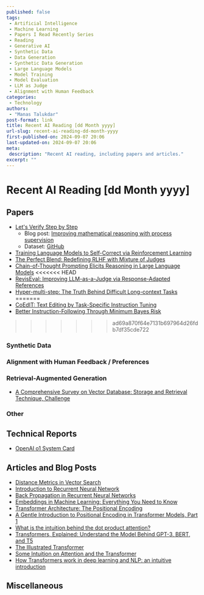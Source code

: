 ```yaml
---
published: false
tags:
 - Artificial Intelligence
 - Machine Learning
 - Papers I Read Recently Series
 - Reading
 - Generative AI
 - Synthetic Data
 - Data Generation
 - Synthetic Data Generation
 - Large Language Models
 - Model Training
 - Model Evaluation
 - LLM as Judge
 - Alignment with Human Feedback
categories:
 - Technology
authors:
 - "Manas Talukdar"
post-format: link
title: Recent AI Reading [dd Month yyyy]
url-slug: recent-ai-reading-dd-month-yyyy
first-published-on: 2024-09-07 20:06
last-updated-on: 2024-09-07 20:06
meta:
 description: "Recent AI reading, including papers and articles."
excerpt: ""
---
```


# Recent AI Reading [dd Month yyyy]

## Papers

- [Let's Verify Step by Step](https://arxiv.org/abs/2305.20050)
  - Blog post: [Improving mathematical reasoning with process supervision](https://openai.com/index/improving-mathematical-reasoning-with-process-supervision/)
  - Dataset: [GitHub](https://github.com/openai/prm800k?tab=readme-ov-file)
- [Training Language Models to Self-Correct via Reinforcement Learning](https://arxiv.org/abs/2409.12917)
- [The Perfect Blend: Redefining RLHF with Mixture of Judges](https://arxiv.org/abs/2409.20370)
- [Chain-of-Thought Prompting Elicits Reasoning in Large Language Models](https://arxiv.org/abs/2201.11903)
<<<<<<< HEAD
- [RevisEval: Improving LLM-as-a-Judge via Response-Adapted References](https://arxiv.org/abs/2410.05193)
- [Hyper-multi-step: The Truth Behind Difficult Long-context Tasks](https://arxiv.org/abs/2410.04422)
=======
- [CoEdIT: Text Editing by Task-Specific Instruction Tuning](https://www.arxiv.org/abs/2305.09857)
- [Better Instruction-Following Through Minimum Bayes Risk](https://arxiv.org/abs/2410.02902v1)
>>>>>>> ad69a870f64e7131b697964d26fdb7df35cde722

### Synthetic Data

### Alignment with Human Feedback / Preferences

### Retrieval-Augmented Generation

- [A Comprehensive Survey on Vector Database: Storage and Retrieval Technique, Challenge](https://arxiv.org/abs/2310.11703)

### Other

## Technical Reports

- [OpenAI o1 System Card](https://cdn.openai.com/o1-system-card.pdf)

## Articles and Blog Posts

- [Distance Metrics in Vector Search](https://weaviate.io/blog/distance-metrics-in-vector-search)
- [Introduction to Recurrent Neural Network](https://www.geeksforgeeks.org/introduction-to-recurrent-neural-network/)
- [Back Propagation in Recurrent Neural Networks](https://www.adityaagrawal.net/blog/deep_learning/bprop_rnn)
- [Embeddings in Machine Learning: Everything You Need to Know](https://www.featureform.com/post/the-definitive-guide-to-embeddings)
- [Transformer Architecture: The Positional Encoding](https://kazemnejad.com/blog/transformer_architecture_positional_encoding/)
- [A Gentle Introduction to Positional Encoding in Transformer Models, Part 1](https://machinelearningmastery.com/a-gentle-introduction-to-positional-encoding-in-transformer-models-part-1/)
- [What is the intuition behind the dot product attention?](https://www.educative.io/answers/what-is-the-intuition-behind-the-dot-product-attention)
- [Transformers, Explained: Understand the Model Behind GPT-3, BERT, and T5](https://daleonai.com/transformers-explained)
- [The Illustrated Transformer](https://jalammar.github.io/illustrated-transformer/)
- [Some Intuition on Attention and the Transformer](https://eugeneyan.com/writing/attention/)
- [How Transformers work in deep learning and NLP: an intuitive introduction](https://theaisummer.com/transformer/)

## Miscellaneous
